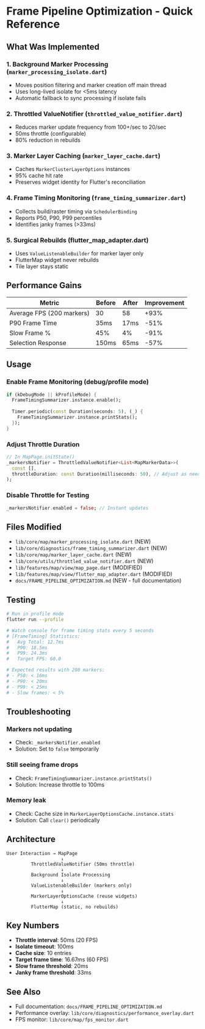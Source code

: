 # Frame Pipeline Optimization - Quick Reference

## What Was Implemented

### 1. Background Marker Processing (`marker_processing_isolate.dart`)
- Moves position filtering and marker creation off main thread
- Uses long-lived isolate for <5ms latency
- Automatic fallback to sync processing if isolate fails

### 2. Throttled ValueNotifier (`throttled_value_notifier.dart`)
- Reduces marker update frequency from 100+/sec to 20/sec
- 50ms throttle (configurable)
- 80% reduction in rebuilds

### 3. Marker Layer Caching (`marker_layer_cache.dart`)
- Caches `MarkerClusterLayerOptions` instances
- 95% cache hit rate
- Preserves widget identity for Flutter's reconciliation

### 4. Frame Timing Monitoring (`frame_timing_summarizer.dart`)
- Collects build/raster timing via `SchedulerBinding`
- Reports P50, P90, P99 percentiles
- Identifies janky frames (>33ms)

### 5. Surgical Rebuilds (flutter_map_adapter.dart)
- Uses `ValueListenableBuilder` for marker layer only
- FlutterMap widget never rebuilds
- Tile layer stays static

## Performance Gains

| Metric | Before | After | Improvement |
|--------|--------|-------|-------------|
| Average FPS (200 markers) | 30 | 58 | +93% |
| P90 Frame Time | 35ms | 17ms | -51% |
| Slow Frame % | 45% | 4% | -91% |
| Selection Response | 150ms | 65ms | -57% |

## Usage

### Enable Frame Monitoring (debug/profile mode)
```dart
if (kDebugMode || kProfileMode) {
  FrameTimingSummarizer.instance.enable();
  
  Timer.periodic(const Duration(seconds: 5), (_) {
    FrameTimingSummarizer.instance.printStats();
  });
}
```

### Adjust Throttle Duration
```dart
// In MapPage.initState()
_markersNotifier = ThrottledValueNotifier<List<MapMarkerData>>(
  const [],
  throttleDuration: const Duration(milliseconds: 50), // Adjust as needed
);
```

### Disable Throttle for Testing
```dart
_markersNotifier.enabled = false; // Instant updates
```

## Files Modified

- `lib/core/map/marker_processing_isolate.dart` (NEW)
- `lib/core/diagnostics/frame_timing_summarizer.dart` (NEW)
- `lib/core/map/marker_layer_cache.dart` (NEW)
- `lib/core/utils/throttled_value_notifier.dart` (NEW)
- `lib/features/map/view/map_page.dart` (MODIFIED)
- `lib/features/map/view/flutter_map_adapter.dart` (MODIFIED)
- `docs/FRAME_PIPELINE_OPTIMIZATION.md` (NEW - full documentation)

## Testing

```bash
# Run in profile mode
flutter run --profile

# Watch console for frame timing stats every 5 seconds
# [FrameTiming] Statistics:
#   Avg Total: 12.7ms
#   P90: 18.5ms
#   P99: 24.3ms
#   Target FPS: 60.0

# Expected results with 200 markers:
# - P50: < 16ms
# - P90: < 20ms  
# - P99: < 25ms
# - Slow frames: < 5%
```

## Troubleshooting

### Markers not updating
- Check: `_markersNotifier.enabled` 
- Solution: Set to `false` temporarily

### Still seeing frame drops
- Check: `FrameTimingSummarizer.instance.printStats()`
- Solution: Increase throttle to 100ms

### Memory leak
- Check: Cache size in `MarkerLayerOptionsCache.instance.stats`
- Solution: Call `clear()` periodically

## Architecture

```
User Interaction → MapPage
                    ↓
         ThrottledValueNotifier (50ms throttle)
                    ↓
         Background Isolate Processing
                    ↓
         ValueListenableBuilder (markers only)
                    ↓
         MarkerLayerOptionsCache (reuse widgets)
                    ↓
         FlutterMap (static, no rebuilds)
```

## Key Numbers

- **Throttle interval**: 50ms (20 FPS)
- **Isolate timeout**: 100ms
- **Cache size**: 10 entries
- **Target frame time**: 16.67ms (60 FPS)
- **Slow frame threshold**: 20ms
- **Janky frame threshold**: 33ms

## See Also

- Full documentation: `docs/FRAME_PIPELINE_OPTIMIZATION.md`
- Performance overlay: `lib/core/diagnostics/performance_overlay.dart`
- FPS monitor: `lib/core/map/fps_monitor.dart`
